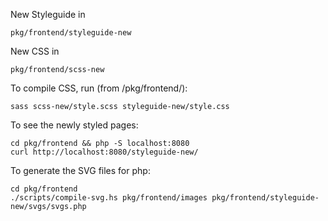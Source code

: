 New Styleguide in

    pkg/frontend/styleguide-new

New CSS in

    pkg/frontend/scss-new

To compile CSS, run (from /pkg/frontend/):

    sass scss-new/style.scss styleguide-new/style.css

To see the newly styled pages:

    cd pkg/frontend && php -S localhost:8080
    curl http://localhost:8080/styleguide-new/

To generate the SVG files for php:

	cd pkg/frontend
	./scripts/compile-svg.hs pkg/frontend/images pkg/frontend/styleguide-new/svgs/svgs.php